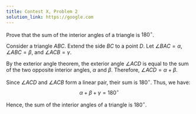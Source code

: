 ```yaml
---
title: Contest X, Problem 2
solution_link: https://google.com
---
```


Prove that the sum of the interior angles of a triangle is $180^\circ$.

Consider a triangle $ABC$. Extend the side $BC$ to a point $D$. Let $\angle BAC = \alpha$, $\angle ABC = \beta$, and $\angle ACB = \gamma$.

By the exterior angle theorem, the exterior angle $\angle ACD$ is equal to the sum of the two opposite interior angles, $\alpha$ and $\beta$. Therefore, $\angle ACD = \alpha + \beta$.

Since $\angle ACD$ and $\angle ACB$ form a linear pair, their sum is $180^\circ$. Thus, we have:
$$
\alpha + \beta + \gamma = 180^\circ
$$

Hence, the sum of the interior angles of a triangle is $180^\circ$.
